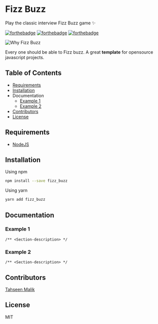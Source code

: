 # Fizz Buzz
Play the classic interview Fizz Buzz game ✨

[![forthebadge](http://forthebadge.com/images/badges/built-with-love.svg)](http://forthebadge.com)
[![forthebadge](http://forthebadge.com/images/badges/makes-people-smile.svg)](http://forthebadge.com)
[![forthebadge](http://forthebadge.com/images/badges/you-didnt-ask-for-this.svg)](http://forthebadge.com)


![Why Fizz Buzz](http://gifimage.net/wp-content/uploads/2017/07/but-why-gif-11.gif)

Every one should be able to Fizz buzz. A great **template** for opensource javascript 
projects.


## Table of Contents
* [Requirements](#requirements)
* [Installation](#installation)
* Documentation
  * [Example 1](#section-1)
  * [Example 2](#section-2)
* [Contributors](#contributors)
* [License](#license)


## Requirements
- [NodeJS](https://nodejs.org/en/)


## Installation
Using npm
```bash
npm install --save fizz_buzz
```

Using yarn
```bash
yarn add fizz_buzz
```


## Documentation
### Example 1
```
/** <Section-description> */
```

### Example 2
```
/** <Section-description> */
```


## Contributors
[Tahseen Malik](https://tahseenmalik.com)


## License
MIT